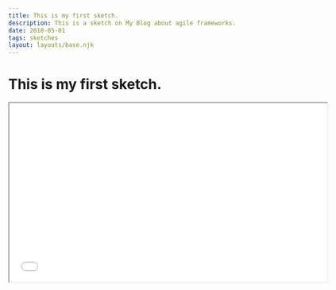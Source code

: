 ```yaml
---
title: This is my first sketch.
description: This is a sketch on My Blog about agile frameworks.
date: 2018-05-01
tags: sketches
layout: layouts/base.njk
---
```


# This is my first sketch.

<iframe src="demo/" width="640" height="360"></iframe>
